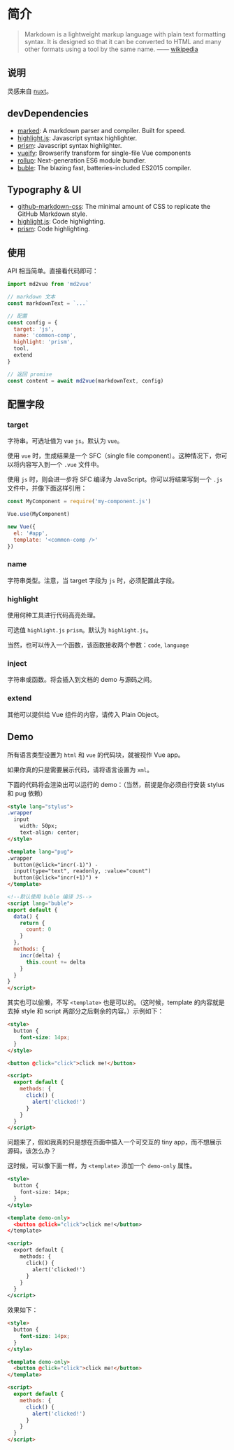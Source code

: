 # 简介

> Markdown is a lightweight markup language with plain text formatting syntax. It is designed so that it can be converted to HTML and many other formats using a tool by the same name. —— [wikipedia](https://en.wikipedia.org/wiki/Markdown)

## 说明

灵感来自  <a href="https://nuxtjs.org">nuxt</a>。


## devDependencies

- [marked](/chjj/marked): A markdown parser and compiler. Built for speed.
- [highlight.js](https://github.com/isagalaev/highlight.js): Javascript syntax highlighter.
- [prism](https://github.com/PrismJS/prism): Javascript syntax highlighter.
- [vueify](https://github.com/vuejs/vueify): Browserify transform for single-file Vue components
- [rollup](https://github.com/rollup/rollup): Next-generation ES6 module bundler.
- [buble](https://buble.surge.sh/): The blazing fast, batteries-included ES2015 compiler.

## Typography & UI

- [github-markdown-css](https://github.com/sindresorhus/github-markdown-css): The minimal amount of CSS to replicate the GitHub Markdown style.
- [highlight.js](https://github.com/isagalaev/highlight.js): Code highlighting.
- [prism](https://github.com/PrismJS/prism): Code highlighting.

## 使用

API 相当简单。直接看代码即可：

```javascript
import md2vue from 'md2vue'

// markdown 文本
const markdownText = `...`

// 配置
const config = {
  target: 'js',
  name: 'common-comp',
  highlight: 'prism',
  tool,
  extend
}

// 返回 promise
const content = await md2vue(markdownText, config)
```


## 配置字段

### target

字符串。可选址值为 `vue` `js`。默认为 `vue`。

使用 `vue` 时，生成结果是一个 SFC（single file component）。这种情况下，你可以将内容写入到一个 `.vue` 文件中。

使用 `js` 时，则会进一步将 SFC 编译为 JavaScript。你可以将结果写到一个 `.js` 文件中，并像下面这样引用：

```javascript
const MyComponent = require('my-component.js')

Vue.use(MyComponent)

new Vue({
  el: '#app',
  template: '<common-comp />'
})
```


### name

字符串类型。注意，当 target 字段为 `js` 时，必须配置此字段。


### highlight

使用何种工具进行代码高亮处理。

可选值 `highlight.js` `prism`。默认为 `highlight.js`。

当然，也可以传入一个函数，该函数接收两个参数：`code`, `language`


### inject

字符串或函数。将会插入到文档的 demo 与源码之间。


### extend

其他可以提供给 Vue 组件的内容，请传入 Plain Object。


## Demo

所有语言类型设置为 `html` 和 `vue` 的代码块，就被视作 Vue app。

如果你真的只是需要展示代码，请将语言设置为 `xml`。

下面的代码将会渲染出可以运行的 demo：（当然，前提是你必须自行安装 stylus 和 pug 依赖）

```html
<style lang="stylus">
.wrapper
  input
    width: 50px;
    text-align: center;
</style>

<template lang="pug">
.wrapper
  button(@click="incr(-1)") -
  input(type="text", readonly, :value="count")
  button(@click="incr(+1)") +
</template>

<!--默认使用 buble 编译 JS-->
<script lang="buble">
export default {
  data() {
    return {
      count: 0
    }
  },
  methods: {
    incr(delta) {
      this.count += delta
    }
  }
}
</script>
```

其实也可以偷懒，不写 `<template>` 也是可以的。（这时候，template 的内容就是去掉 style 和 script 两部分之后剩余的内容。）示例如下：

```html
<style>
  button {
    font-size: 14px;
  }
</style>

<button @click="click">click me!</button>

<script>
  export default {
    methods: {
      click() {
        alert('clicked!')
      }
    }
  }
</script>
```

问题来了，假如我真的只是想在页面中插入一个可交互的 tiny app，而不想展示源码，该怎么办？

这时候，可以像下面一样，为 `<template>` 添加一个 `demo-only` 属性。

```xml
<style>
  button {
    font-size: 14px;
  }
</style>

<template demo-only>
  <button @click="click">click me!</button>
</template>

<script>
  export default {
    methods: {
      click() {
        alert('clicked!')
      }
    }
  }
</script>
```

效果如下：

```html
<style>
  button {
    font-size: 14px;
  }
</style>

<template demo-only>
  <button @click="click">click me!</button>
</template>

<script>
  export default {
    methods: {
      click() {
        alert('clicked!')
      }
    }
  }
</script>
```
